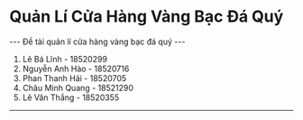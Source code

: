 # Quản Lí Cửa Hàng Vàng Bạc Đá Quý
--- Đề tài quản lí cửa hàng vàng bạc đá quý ---

1. Lê Bá Lĩnh - 18520299
2. Nguyễn Anh Hào - 18520716
3. Phan Thanh Hải - 18520705
4. Châu Minh Quang - 18521290
5. Lê Văn Thắng - 18520355

-----------------------------


